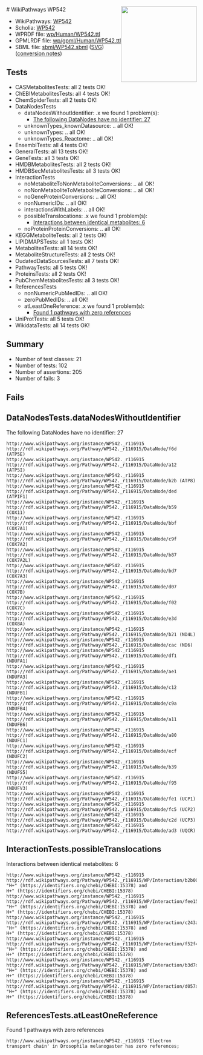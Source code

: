 <img style="float: right; width: 200px" src="../logo.png" />
# WikiPathways WP542

* WikiPathways: [WP542](https://identifiers.org/wikipathways:WP542)
* Scholia: [WP542](https://scholia.toolforge.org/wikipathways/WP542)
* WPRDF file: [wp/Human/WP542.ttl](../wp/Human/WP542.ttl)
* GPMLRDF file: [wp/gpml/Human/WP542.ttl](../wp/gpml/Human/WP542.ttl)
* SBML file: [sbml/WP542.sbml](../sbml/WP542.sbml) ([SVG](../sbml/WP542.svg)) ([conversion notes](../sbml/WP542.txt))

## Tests
* CASMetabolitesTests: all 2 tests OK!
* ChEBIMetabolitesTests: all 4 tests OK!
* ChemSpiderTests: all 2 tests OK!
* DataNodesTests
    * dataNodesWithoutIdentifier: .x we found 1 problem(s):
        * [The following DataNodes have no identifier: 27](#8792c4b6)
    * unknownTypes_knownDatasource: .. all OK!
    * unknownTypes: .. all OK!
    * unknownTypes_Reactome: .. all OK!
* EnsemblTests: all 4 tests OK!
* GeneralTests: all 13 tests OK!
* GeneTests: all 3 tests OK!
* HMDBMetabolitesTests: all 2 tests OK!
* HMDBSecMetabolitesTests: all 3 tests OK!
* InteractionTests
    * noMetaboliteToNonMetaboliteConversions: .. all OK!
    * noNonMetaboliteToMetaboliteConversions: .. all OK!
    * noGeneProteinConversions: .. all OK!
    * nonNumericIDs: .. all OK!
    * interactionsWithLabels: .. all OK!
    * possibleTranslocations: .x we found 1 problem(s):
        * [Interactions between identical metabolites: 6](#d59038c9)
    * noProteinProteinConversions: .. all OK!
* KEGGMetaboliteTests: all 2 tests OK!
* LIPIDMAPSTests: all 1 tests OK!
* MetabolitesTests: all 14 tests OK!
* MetaboliteStructureTests: all 2 tests OK!
* OudatedDataSourcesTests: all 7 tests OK!
* PathwayTests: all 5 tests OK!
* ProteinsTests: all 2 tests OK!
* PubChemMetabolitesTests: all 3 tests OK!
* ReferencesTests
    * nonNumericPubMedIDs: .. all OK!
    * zeroPubMedIDs: .. all OK!
    * atLeastOneReference: .x we found 1 problem(s):
        * [Found 1 pathways with zero references](#35eb778e)
* UniProtTests: all 5 tests OK!
* WikidataTests: all 14 tests OK!


## Summary

* Number of test classes: 21
* Number of tests: 102
* Number of assertions: 205
* Number of fails: 3

## Fails

<a name="8792c4b6" />

## DataNodesTests.dataNodesWithoutIdentifier

The following DataNodes have no identifier: 27
```
http://www.wikipathways.org/instance/WP542._r116915 http://rdf.wikipathways.org/Pathway/WP542._r116915/DataNode/f6d (ATP5E)
http://www.wikipathways.org/instance/WP542._r116915 http://rdf.wikipathways.org/Pathway/WP542._r116915/DataNode/a12 (ATP5I)
http://www.wikipathways.org/instance/WP542._r116915 http://rdf.wikipathways.org/Pathway/WP542._r116915/DataNode/b2b (ATP8)
http://www.wikipathways.org/instance/WP542._r116915 http://rdf.wikipathways.org/Pathway/WP542._r116915/DataNode/ded (ATPIF1)
http://www.wikipathways.org/instance/WP542._r116915 http://rdf.wikipathways.org/Pathway/WP542._r116915/DataNode/b59 (COX11)
http://www.wikipathways.org/instance/WP542._r116915 http://rdf.wikipathways.org/Pathway/WP542._r116915/DataNode/bbf (COX7A1)
http://www.wikipathways.org/instance/WP542._r116915 http://rdf.wikipathways.org/Pathway/WP542._r116915/DataNode/c9f (COX7A2)
http://www.wikipathways.org/instance/WP542._r116915 http://rdf.wikipathways.org/Pathway/WP542._r116915/DataNode/b87 (COX7A2L)
http://www.wikipathways.org/instance/WP542._r116915 http://rdf.wikipathways.org/Pathway/WP542._r116915/DataNode/bd7 (COX7A3)
http://www.wikipathways.org/instance/WP542._r116915 http://rdf.wikipathways.org/Pathway/WP542._r116915/DataNode/d07 (COX7B)
http://www.wikipathways.org/instance/WP542._r116915 http://rdf.wikipathways.org/Pathway/WP542._r116915/DataNode/f02 (COX7C)
http://www.wikipathways.org/instance/WP542._r116915 http://rdf.wikipathways.org/Pathway/WP542._r116915/DataNode/e3d (COX8A)
http://www.wikipathways.org/instance/WP542._r116915 http://rdf.wikipathways.org/Pathway/WP542._r116915/DataNode/b21 (ND4L)
http://www.wikipathways.org/instance/WP542._r116915 http://rdf.wikipathways.org/Pathway/WP542._r116915/DataNode/cac (ND6)
http://www.wikipathways.org/instance/WP542._r116915 http://rdf.wikipathways.org/Pathway/WP542._r116915/DataNode/df1 (NDUFA1)
http://www.wikipathways.org/instance/WP542._r116915 http://rdf.wikipathways.org/Pathway/WP542._r116915/DataNode/ae1 (NDUFA3)
http://www.wikipathways.org/instance/WP542._r116915 http://rdf.wikipathways.org/Pathway/WP542._r116915/DataNode/c12 (NDUFB1)
http://www.wikipathways.org/instance/WP542._r116915 http://rdf.wikipathways.org/Pathway/WP542._r116915/DataNode/c9a (NDUFB4)
http://www.wikipathways.org/instance/WP542._r116915 http://rdf.wikipathways.org/Pathway/WP542._r116915/DataNode/a11 (NDUFB6)
http://www.wikipathways.org/instance/WP542._r116915 http://rdf.wikipathways.org/Pathway/WP542._r116915/DataNode/a80 (NDUFC1)
http://www.wikipathways.org/instance/WP542._r116915 http://rdf.wikipathways.org/Pathway/WP542._r116915/DataNode/ecf (NDUFC2)
http://www.wikipathways.org/instance/WP542._r116915 http://rdf.wikipathways.org/Pathway/WP542._r116915/DataNode/b39 (NDUFS5)
http://www.wikipathways.org/instance/WP542._r116915 http://rdf.wikipathways.org/Pathway/WP542._r116915/DataNode/f95 (NDUFV3)
http://www.wikipathways.org/instance/WP542._r116915 http://rdf.wikipathways.org/Pathway/WP542._r116915/DataNode/fe1 (UCP1)
http://www.wikipathways.org/instance/WP542._r116915 http://rdf.wikipathways.org/Pathway/WP542._r116915/DataNode/fc5 (UCP2)
http://www.wikipathways.org/instance/WP542._r116915 http://rdf.wikipathways.org/Pathway/WP542._r116915/DataNode/c2d (UCP3)
http://www.wikipathways.org/instance/WP542._r116915 http://rdf.wikipathways.org/Pathway/WP542._r116915/DataNode/ad3 (UQCR)
```

<a name="d59038c9" />

## InteractionTests.possibleTranslocations

Interactions between identical metabolites: 6
```
http://www.wikipathways.org/instance/WP542._r116915 http://rdf.wikipathways.org/Pathway/WP542._r116915/WP/Interaction/b2b00 "H+" (https://identifiers.org/chebi/CHEBI:15378) and 
H+" (https://identifiers.org/chebi/CHEBI:15378)
http://www.wikipathways.org/instance/WP542._r116915 http://rdf.wikipathways.org/Pathway/WP542._r116915/WP/Interaction/fee15 "H+" (https://identifiers.org/chebi/CHEBI:15378) and 
H+" (https://identifiers.org/chebi/CHEBI:15378)
http://www.wikipathways.org/instance/WP542._r116915 http://rdf.wikipathways.org/Pathway/WP542._r116915/WP/Interaction/c243a "H+" (https://identifiers.org/chebi/CHEBI:15378) and 
H+" (https://identifiers.org/chebi/CHEBI:15378)
http://www.wikipathways.org/instance/WP542._r116915 http://rdf.wikipathways.org/Pathway/WP542._r116915/WP/Interaction/f52f4 "H+" (https://identifiers.org/chebi/CHEBI:15378) and 
H+" (https://identifiers.org/chebi/CHEBI:15378)
http://www.wikipathways.org/instance/WP542._r116915 http://rdf.wikipathways.org/Pathway/WP542._r116915/WP/Interaction/b3d7d "H+" (https://identifiers.org/chebi/CHEBI:15378) and 
H+" (https://identifiers.org/chebi/CHEBI:15378)
http://www.wikipathways.org/instance/WP542._r116915 http://rdf.wikipathways.org/Pathway/WP542._r116915/WP/Interaction/d057a "H+" (https://identifiers.org/chebi/CHEBI:15378) and 
H+" (https://identifiers.org/chebi/CHEBI:15378)
```

<a name="35eb778e" />

## ReferencesTests.atLeastOneReference

Found 1 pathways with zero references
```
http://www.wikipathways.org/instance/WP542._r116915 'Electron transport chain' in Drosophila melanogaster has zero references; 
```

